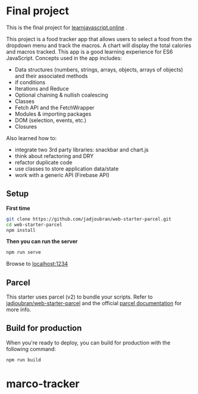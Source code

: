 # Final project

This is the final project for [learnjavascript.online](https://learnjavascript.online) .

This project is a food tracker app that allows users to select a food from the dropdown menu and track the macros. A chart will display the total calories and macros tracked. This app is a good learning experience for ES6 JavaScript. Concepts used in the app includes:

- Data structures (numbers, strings, arrays, objects, arrays of objects) and their associated methods
- if conditions
- Iterations and Reduce
- Optional chaining & nullish coalescing
- Classes
- Fetch API and the FetchWrapper
- Modules & importing packages
- DOM (selection, events, etc.)
- Closures

Also learned how to:

- integrate two 3rd party libraries: snackbar and chart.js
- think about refactoring and DRY
- refactor duplicate code
- use classes to store application data/state
- work with a generic API (Firebase API)

## Setup

**First time**

```bash
git clone https://github.com/jadjoubran/web-starter-parcel.git
cd web-starter-parcel
npm install
```

**Then you can run the server**

```bash
npm run serve
```

Browse to [localhost:1234](http://localhost:1234)

## Parcel

This starter uses parcel (v2) to bundle your scripts. Refer to [jadjoubran/web-starter-parcel](https://github.com/jadjoubran/web-starter-parcel/) and the official [parcel documentation](https://parceljs.org/) for more info.

## Build for production

When you're ready to deploy, you can build for production with the following command:

```bash
npm run build
```
# marco-tracker
